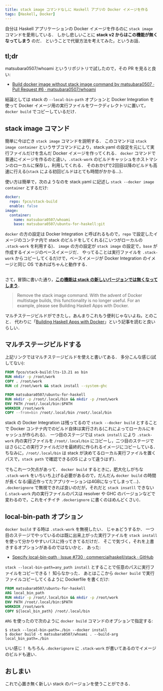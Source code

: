 ```yaml
---
title: stack image コマンドなしに Haskell アプリの Docker イメージを作る
tags: [Haskell, Docker]
---
```


自分は Haskell アプリケーションの Docker イメージを作るのに `stack image` コマンドを愛用している．
しかし悲しいことに **stack v2 からはこの機能が無くなってしまう** のだ．
ということで代替方法を考えてみた，というお話．

## tl;dr

matsubara0507/whoami というリポジトリで試したので，その PR を見ると良い:

- [Build docker image without stack image command by matsubara0507 · Pull Request #6 · matsubara0507/whoami](https://github.com/matsubara0507/whoami/pull/6)

結論としては stack の `--local-bin-path` オプションと Docker Integration を使って Docker イメージ用の実行ファイルをワークディレクトリに置いて，`docker build` でコピーしているだけ．

## stack image コマンド

簡単に今は亡き `stack image` コマンドを説明する．
このコマンドは `stack image container` というサブコマンドにより，stack.yaml の設定を元にして実行ファイルだけを含んだ Docker イメージを作ってくれる．
`docker` コマンドで普通にイメージを作るのと違い，`.stack-work` のビルドキャッシュをホストマシンのローカルに保存し，利用してくれる．
そのおかげで2回目以降のビルドも高速に行える(`stack` による初回ビルドはとても時間がかかる...)．

使い方は簡単で，次のようなのを stack.yaml に記述し `stack --docker image container` とするだけ:

```yaml
docker:
  repo: fpco/stack-build
  enable: false
image:
  container:
    name: matsubara0507/whoami
    base: matsubara0507/ubuntu-for-haskell:git
```

`docker` の方の設定は Docker Integration と呼ばれるもので，`repo` で設定したイメージのコンテナ内で stack のビルドをしてくれる(こいつがローカルの `.stack-work` を利用する)．
`image` の方の設定が `stack image` の設定で，`base` が作成するイメージのベースイメージだ．
やってることは実行ファイルを `.stack-work` からコピーしてくるだけで，ベースイメージが Docker Integration のイメージと同じ OS であればちゃんと動作する．

##

さて，冒頭に書いた通り，[**この機能は stack の新しいバージョンでは無くなってしまう**](https://github.com/commercialhaskell/stack/blob/c0c6510741a0f3e2f687a4fecf9b0ae625fca12a/ChangeLog.md#v2101-release-candidate)．

> Remove the stack image command. With the advent of Docker multistage builds, this functionality is no longer useful. For an example, please see Building Haskell Apps with Docker.

マルチステージビルドができたし，あんまりこれもう便利じゃないよね，とのこと．
代わりに「[Building Haskell Apps with Docker](https://www.fpcomplete.com/blog/2017/12/building-haskell-apps-with-docker/)」という記事を読むと良いらしい．

## マルチステージビルドする

上記リンクではマルチステージビルドを使えと書いてある．
多分こんな感じ(試してない):

```dockerfile
FROM fpco/stack-build:lts-13.21 as bin
RUN mkdir -p /root/work
COPY . /root/work
RUN cd /root/work && stack install --system-ghc

FROM matsubara0507/ubuntu-for-haskell
RUN mkdir -p /root/.local/bin && mkdir -p /root/work
ENV PATH /root/.local/bin:$PATH
WORKDIR /root/work
COPY --from=bin /root/.local/bin /root/.local/bin
```

stack の Docker Integration は残ってるので `stack --docker build` とすることで Docker コンテナ内でのビルド自体は実行される(これによってローカルにキャッシュが作られる)．
一つ目のステージでは `stack install` により `.stack-work` 内の実行ファイルを `/root/.local/bin` にコピーし，二つ目のステージではさらにこの実行ファイルだけを最終的に作られるイメージにコピーしている．
ちなみに，`/root/.local/bin` は stack が決めてるローカル実行ファイルを置くパスで，`stack path` で確認できる(OS によって違うはず)．

でもこれ一つ欠点があって．
`docker build` するときに，肥大化しがちな `.stack-work` をいちいち上げる必要があるので，だんだん `docker build` の時間が長くなる(最近作ってたアプリケーションは4GBになってしまって...)．
`.dockerignore` で無視できれば良いのだが，それだと `stack insatll` できない(`.stack-work` 内の実行ファイルのパスは resolver や GHC のバージョンなどで変わるので，これをイチイチ `.dockerignore` に書くのはめんどくさい)．

## local-bin-path オプション

`docker build` する時は `.stack-work` を無視したい．
じゃぁどうするか．
一つ目のステージでやっているのは既に出来上がった実行ファイルを `stack install` を使って分かりやすいパスに持ってきてるだけだ．
そこで気づく，それを上書きするオプションがあるのではないかと．
あった:

- [Specify local-bin-path · Issue #730 · commercialhaskell/stack · GitHub](https://github.com/commercialhaskell/stack/issues/730)

`stack --local-bin-path=any_path install` とすることで任意のパスに実行ファイルをコピーできる！
知らなかった．
あとはここから `docker build` で実行ファイルコピーしてくるように Dockerfile を書くだけ:

```Dockerfile
FROM matsubara0507/ubuntu-for-haskell
ARG local_bin_path
RUN mkdir -p /root/.local/bin && mkdir -p /root/work
ENV PATH /root/.local/bin:$PATH
WORKDIR /root/work
COPY ${local_bin_path} /root/.local/bin
```

`ARG` を使ったので次のように `docker build` コマンドのオプションで指定する:

```
$ stack --local-bin-path=./bin --docker install
$ docker build -t matsubara0507/whoami . --build-arg local_bin_path=./bin
```

いい感じ！
もちろん `.dockerignore` に `.stack-work` が書いてあるのでイメージのビルドも速い．

## おしまい

これで心置き無く新しい stack のバージョンを使うことができる．
